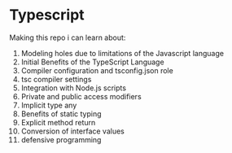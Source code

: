 # Typescript
Making this repo i can learn about:

1. Modeling holes due to limitations of the Javascript language
1. Initial Benefits of the TypeScript Language
1. Compiler configuration and tsconfig.json role
1. tsc compiler settings
1. Integration with Node.js scripts
1. Private and public access modifiers
1. Implicit type any
1. Benefits of static typing
1. Explicit method return
1. Conversion of interface values
1. defensive programming
